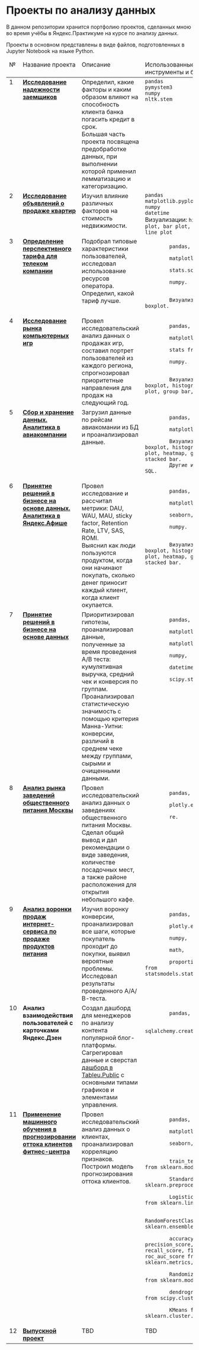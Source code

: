 # Проекты по анализу данных
В данном репозитории хранится портфолию проектов, сделанных мною во время учёбы в Яндекс.Практикуме на курсе по анализу данных.

Проекты в основном представлены в виде файлов, подготовленных в Jupyter Notebook на языке Python.

<table>
 <thead valign="top">
    <tr>
       <td>№</td>
       <td>Название проекта</td>
       <td>Описание</td> 
       <td>Использованные инструменты и библиотеки</td> 
   </tr> 
</thead>
<tbody  valign="top">
    <tr>
       <td>1</td>
       <td>
          <b>
             <a href="https://github.com/galaleksey/yandex-praktikum/tree/main/01_preprocessing_credit-scoring">
             Исследование надежности заемщиков</a>
         </b>
     </td>
     <td>
        Определил, какие факторы и каким образом влияют на способность клиента банка погасить кредит в срок.<br>
        Большая часть проекта посвящена предобработке данных, при выполнении которой применил лемматизацию и категоризацию.
    </td>
    <td>
        <code>pandas</code><br/>
        <code>pymystem3</code><br/>
        <code>numpy</code><br/>
        <code>nltk.stem</code>
    </td>
</tr>
<tr>
   <td>2</td>  
   <td>
      <b>
         <a href="https://github.com/galaleksey/yandex-praktikum/tree/main/02_eda_apartment-advertisements">
         Исследование объявлений о продаже квартир</a>
     </b>
 </td>
 <td>
    Изучил влияние различных факторов на стоимость недвижимости.
</td>
<td>
    <code>pandas</code><br>
    <code>matplotlib.pyplot</code><br>
    <code>numpy</code><br>
    <code>datetime</code><br>
    Визуализации: <code>histogram, box plot, bar plot, scatter plot, line plot</code>
</td>
</tr>
<tr>
   <td>3</td>
   <td>
      <b>
         <a href="https://github.com/galaleksey/yandex-praktikum/tree/main/03_statistics_telecom">
         Определение перспективного тарифа для телеком компании</a>
     </b>
 </td>
 <td>
    Подобрал типовые характеристики пользователей, исследовал использование ресурсов оператора. Определил, какой тариф лучше.
</td>
<td>
    <code>
        pandas,<br>
        matplotlib.pyplot,<br>
        stats.scipy,<br>
        numpy.<br><br>
        Визуализации: boxplot.
    </code>
</td>
</tr>
<tr>
   <td>4</td>
   <td>
      <b>
         <a href="https://github.com/galaleksey/yandex-praktikum/tree/main/04_games-market-research">
         Исследование рынка компьютерных игр</a>
     </b>
 </td>
 <td>
    Провел исследовательский анализ данных о продажах игр, составил портрет пользователей из каждого региона, 
    спрогнозировал приоритетные направления для продаж на следующий год.
</td>
<td>
    <code>
        pandas,<br>
        matplotlib.pyplot,<br>
        stats from scipy,<br>
        numpy.<br><br>
        Визуализации: boxplot, histogram, line plot, group bar, scatterplot.
    </code>
</td>
</tr>
<tr>
   <td>5</td>
   <td>
      <b>
         <a href="https://github.com/galaleksey/yandex-praktikum/tree/main/05_etl_flights">
         Сбор и хранение данных. Аналитика в авиакомпании</a>
     </b>
 </td>
 <td>
    Загрузил данные по рейсам авиакомании из БД и проанализировал данные.
</td>
<td>
    <code>
        pandas,<br>
        matplotlib.pyplot.<br>
        Визуализации: boxplot, histogram, line plot, heatmap, group bar, stacked bar.
        Другие инструменты: SQL.
    </code>
</td>
</tr>
<tr>
   <td>6</td>
   <td>
      <b>
         <a href="https://github.com/galaleksey/yandex-praktikum/tree/main/06_business_metrics">
         Принятие решений в бизнесе на основе данных. Аналитика в Яндекс.Афише</a>
     </b>
 </td>
 <td>
    Провел исследование и рассчитал метрики: DAU, WAU, MAU, sticky factor, Retention Rate, LTV, SAS, ROMI.<br>
    Выяснил как люди пользуются продуктом, когда они начинают покупать, сколько денег приносит каждый клиент, 
    когда клиент окупается. 
</td>
<td>
    <code>
        pandas,<br>
        matplotlib.pyplot,<br>
        seaborn,<br>
        numpy.<br><br>
        Визуализации: boxplot, histogram, line plot, heatmap, group bar, stacked bar.
    </code>
</td>
</tr>
<tr>
   <td>7</td>
   <td>
      <b>
         <a href="https://github.com/galaleksey/yandex-praktikum/tree/main/07_a-b-testing_e-commerce">
         Принятие решений в бизнесе на основе данных</a>
     </b>
 </td>
 <td>
    Приоритизировал гипотезы, проанализировал данные, полученные за время проведения А/В теста: кумулятивная 
    выручка, средний чек и конверсия по группам. 
    Проанализировал статистическую значимость с помощью критерия Манна-Уитни: конверсии, различий в среднем чеке 
    между группами, сырыми и очищенными данными.
</td>
<td>
    <code>
        pandas,<br>
        matplotlib.pyplot,<br>
        matplotlib.lines,<br>
        numpy,<br>
        datetime,<br>
        scipy.stats.
    </code>
</td>
</tr>
<tr>
   <td>8</td>
   <td>
      <b>
         <a href="https://github.com/galaleksey/yandex-praktikum/tree/main/08_vizualization_restaurants">
         Анализ рынка заведений общественного питания Москвы</a>
     </b>
 </td>
 <td>
    Провел исследовательский анализ данных о заведениях общественного питания Москвы.<br>
    Cделал общий вывод и дал рекомендации о виде заведения, количестве посадочных мест, а также районе 
    расположения для открытия небольшого кафе.
</td>
<td>
    <code>
        pandas,<br>
        plotly.express,<br>
        re.<br>
    </code>
</td>
</tr>
<tr>
   <td>9</td>
   <td>
      <b>
         <a href="https://github.com/galaleksey/yandex-praktikum/tree/main/09_conversion_funnel_a-b">
         Анализ воронки продаж интернет-сервиса по продаже продуктов питания</a>
     </b>
 </td>
 <td>
    Изучил воронку конверсии, проанализировал все шаги, которые покупатель проходит до покупки, выявил вероятные 
    проблемы. Исследовал результаты проведенного А/А/В-теста.
</td>
<td>
    <code>
        pandas,<br>
        plotly.express,<br>
        numpy,<br>
        math,<br>
        proportions_ztest from statsmodels.stats.proportion.
    </code>
</td>
</tr>
<tr>
   <td>10</td>
   <td>
      <b>
         Анализ взаимодействия пользователей с карточками Яндекс.Дзен
     </b>
 </td>
 <td>
    Создал дашборд для менеджеров по анализу контента популярной блог-платформы.<br>
    Сагрегировал данные и сверстал <a href="https://public.tableau.com/profile/galaleksey#!/vizhome/Project11_Zen/Dashboard">дашборд в Tableu.Public</a> с основными типами графиков и элементами управления.
</td>
<td>
    <code>
        pandas,<br>
        sqlalchemy.create_engine
    </code>
</td>
</tr>
<tr>
   <td>11</td>
   <td>
      <b>
         <a href="">
         Применение машинного обучения в прогнозировании оттока клиентов фитнес-центра</a>
     </b>
 </td>
 <td>
    Провел исследовательский анализ данных о клиентах, проанализировал корреляцию признаков.<br>
    Построил модель прогнозирования оттока клиентов.
</td>
<td>
    <code>
        pandas,<br>
        matplotlib.pyplot,<br>
        seaborn,<br><br>
        train_test_split from sklearn.model_selection,<br>
        StandardScaler from sklearn.preprocessing,<br>
        LogisticRegression from sklearn.linear_model,<br>
        RandomForestClassifier from sklearn.ensemble,<br>
        accuracy_score, precision_score, recall_score, f1_score, roc_auc_score from sklearn.metrics,<br>
        RandomizedSearchCV from sklearn.model_selection,<br>
        dendrogram, linkage from scipy.cluster.hierarchy,<br>
        KMeans from sklearn.cluster.
    </code>
</td>
</tr>
<tr>
   <td>12</td>
   <td>
      <b>
         <a href="https://github.com/galaleksey/yandex-praktikum/tree/main/12_final_project">
         Выпускной проект</a>
     </b>
 </td>
 <td>
   TBD
</td>
<td>
   TBD
</td>
</tr>
</tbody>
</table>
